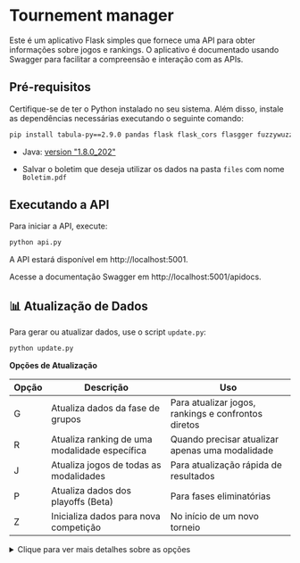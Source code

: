 # Tournement manager

Este é um aplicativo Flask simples que fornece uma API para obter informações sobre jogos e rankings. O aplicativo é documentado usando Swagger para facilitar a compreensão e interação com as APIs.

## Pré-requisitos

Certifique-se de ter o Python instalado no seu sistema. Além disso, instale as dependências necessárias executando o seguinte comando:

```bash
pip install tabula-py==2.9.0 pandas flask flask_cors flasgger fuzzywuzzy python-Levenshtein colorama
```

- Java: [version "1.8.0_202"](https://www.oracle.com/br/java/technologies/javase/javase8-archive-downloads.html)

- Salvar o boletim que deseja utilizar os dados na pasta `files` com nome `Boletim.pdf`

## Executando a API
Para iniciar a API, execute:

```bash
python api.py
```
A API estará disponível em http://localhost:5001.

Acesse a documentação Swagger em http://localhost:5001/apidocs.

## 📊 Atualização de Dados

Para gerar ou atualizar dados, use o script `update.py`:

```bash
python update.py
```

**Opções de Atualização**

| Opção | Descrição | Uso |
|-------|-----------|-----|
| G | Atualiza dados da fase de grupos | Para atualizar jogos, rankings e confrontos diretos |
| R | Atualiza ranking de uma modalidade específica | Quando precisar atualizar apenas uma modalidade |
| J | Atualiza jogos de todas as modalidades | Para atualização rápida de resultados |
| P | Atualiza dados dos playoffs (Beta) | Para fases eliminatórias |
| Z | Inicializa dados para nova competição | No início de um novo torneio |

<details>
<summary>Clique para ver mais detalhes sobre as opções</summary>

- **Opção G**: 
  *Rodar para atualizar os dados da fase de grupos, como jogos, atualização e listagem de confronto direto.* 
  Ele irá identificar as páginas de cada modalidade e suas respectivas séries através do arquivo `files/futsal_series_info.json`. 
  Caso ocorra algum erro, você pode apagar o arquivo `files/futsal_series_info.json` que ele gerará um novo de acordo com o arquivo `files/Boletim.pdf`.

- **Opção R**: 
  *Rodar para atualizar o ranking de uma modalidade específica. *
  Ele solicitará que você informe a modalidade (ex: FM/A) e atualizará o ranking para essa modalidade específica com base nos jogos registrados no Boletim.

- **Opção J**: 
  *Rodar para atualizar apenas os jogos de todas as modalidades. *
  Ele percorrerá todas as modalidades definidas em `files/futsal_series_info.json` e atualizará as informações dos jogos, sem modificar rankings ou dados de confronto direto.

- **Opção P** (Versão Beta): 
  *Rodar para atualizar os dados dos playoffs de todas as modalidades. *
  Ele processará as informações de playoff para todas as modalidades definidas em `files/futsal_series_info.json`. 
  Caso haja necessidade de atualizar uma modalidade específica, é possível descomentar o código relevante na função `update_playoff()`.

- **Opção Z**: 
  *Rodar quando for início de competição, com a definição dos grupos pronta no boletim. *
  Ele irá identificar as páginas de cada modalidade e suas respectivas séries. 
  Caso ocorra algum erro, você pode apagar o arquivo `files/futsal_series_info.json` que ele gerará um novo de acordo com o arquivo `files/Boletim.pdf`.

</details>
